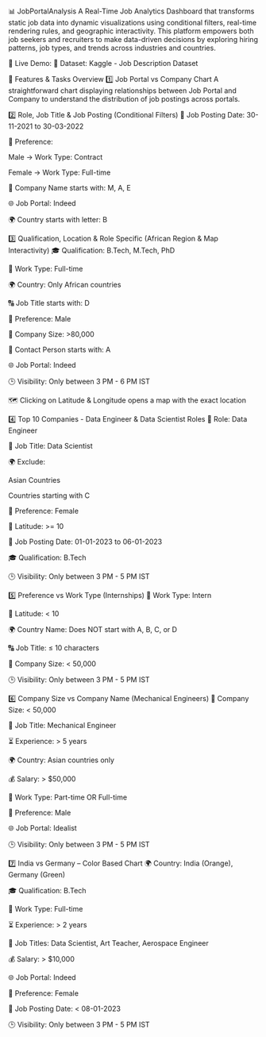 📊 JobPortalAnalysis
A Real-Time Job Analytics Dashboard that transforms static job data into dynamic visualizations using conditional filters, real-time rendering rules, and geographic interactivity. This platform empowers both job seekers and recruiters to make data-driven decisions by exploring hiring patterns, job types, and trends across industries and countries.

🔗 Live Demo: 
📁 Dataset: Kaggle - Job Description Dataset

🚀 Features & Tasks Overview
1️⃣ Job Portal vs Company Chart
A straightforward chart displaying relationships between Job Portal and Company to understand the distribution of job postings across portals.

2️⃣ Role, Job Title & Job Posting (Conditional Filters)
📅 Job Posting Date: 30-11-2021 to 30-03-2022

🧑 Preference:

Male → Work Type: Contract

Female → Work Type: Full-time

🏢 Company Name starts with: M, A, E

🌐 Job Portal: Indeed

🌍 Country starts with letter: B

3️⃣ Qualification, Location & Role Specific (African Region & Map Interactivity)
🎓 Qualification: B.Tech, M.Tech, PhD

💼 Work Type: Full-time

🌍 Country: Only African countries

🔠 Job Title starts with: D

👨 Preference: Male

👥 Company Size: >80,000

🧑 Contact Person starts with: A

🌐 Job Portal: Indeed

🕒 Visibility: Only between 3 PM - 6 PM IST

🗺️ Clicking on Latitude & Longitude opens a map with the exact location

4️⃣ Top 10 Companies - Data Engineer & Data Scientist Roles
🔧 Role: Data Engineer

🔬 Job Title: Data Scientist

🌍 Exclude:

Asian Countries

Countries starting with C

👩 Preference: Female

📍 Latitude: >= 10

📅 Job Posting Date: 01-01-2023 to 06-01-2023

🎓 Qualification: B.Tech

🕒 Visibility: Only between 3 PM - 5 PM IST

5️⃣ Preference vs Work Type (Internships)
💼 Work Type: Intern

📍 Latitude: < 10

🌍 Country Name: Does NOT start with A, B, C, or D

🔠 Job Title: ≤ 10 characters

👥 Company Size: < 50,000

🕒 Visibility: Only between 3 PM - 5 PM IST

6️⃣ Company Size vs Company Name (Mechanical Engineers)
👥 Company Size: < 50,000

🔧 Job Title: Mechanical Engineer

⏳ Experience: > 5 years

🌍 Country: Asian countries only

💰 Salary: > $50,000

💼 Work Type: Part-time OR Full-time

👨 Preference: Male

🌐 Job Portal: Idealist

🕒 Visibility: Only between 3 PM - 5 PM IST

7️⃣ India vs Germany – Color Based Chart
🌍 Country: India (Orange), Germany (Green)

🎓 Qualification: B.Tech

💼 Work Type: Full-time

⏳ Experience: > 2 years

🔬 Job Titles: Data Scientist, Art Teacher, Aerospace Engineer

💰 Salary: > $10,000

🌐 Job Portal: Indeed

👩 Preference: Female

📅 Job Posting Date: < 08-01-2023

🕒 Visibility: Only between 3 PM - 5 PM IST
